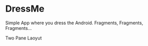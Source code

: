 # DressMe

Simple App where you dress the Android.
Fragments, Fragments, Fragments...

Two Pane Laoyut
